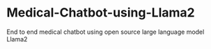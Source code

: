 # Medical-Chatbot-using-Llama2
End to end medical chatbot using open source large language model Llama2
